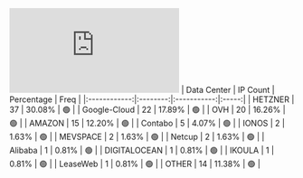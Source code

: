 ![Diagramm](https://github.com/obajay/StateSync-snapshots/blob/main/Projects/Bitcanna/1/README.md)
| Data Center | IP Count | Percentage | Freq |
|:------------:|:--------:|:-----------:|:-----:|
| HETZNER | 37 | 30.08% | 🟢 |
| Google-Cloud | 22 | 17.89% | 🟢 |
| OVH | 20 | 16.26% | 🟢 |
| AMAZON | 15 | 12.20% | 🟢 |
| Contabo | 5 | 4.07% | 🟢 |
| IONOS | 2 | 1.63% | 🟢 |
| MEVSPACE | 2 | 1.63% | 🟢 |
| Netcup | 2 | 1.63% | 🟢 |
| Alibaba | 1 | 0.81% | 🟢 |
| DIGITALOCEAN | 1 | 0.81% | 🟢 |
| IKOULA | 1 | 0.81% | 🟢 |
| LeaseWeb | 1 | 0.81% | 🟢 |
| OTHER | 14 | 11.38% | 🟢 |